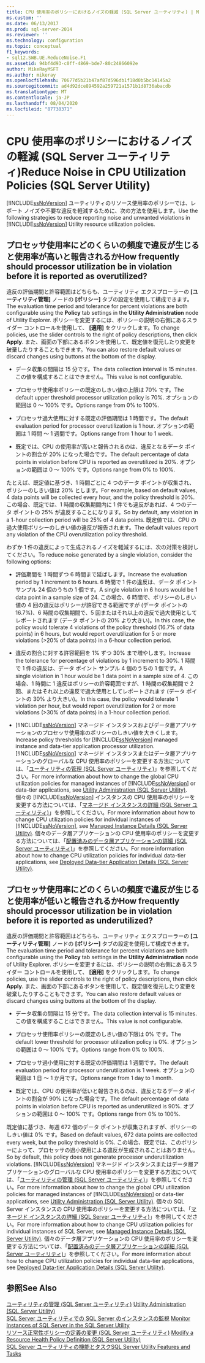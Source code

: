 ```yaml
---
title: CPU 使用率のポリシーにおけるノイズの軽減 (SQL Server ユーティリティ) | Microsoft Docs
ms.custom: ''
ms.date: 06/13/2017
ms.prod: sql-server-2014
ms.reviewer: ''
ms.technology: configuration
ms.topic: conceptual
f1_keywords:
- sql12.SWB.UE.ReduceNoise.F1
ms.assetid: 94bf4d93-c0ff-4869-bde7-80c24866092e
author: MikeRayMSFT
ms.author: mikeray
ms.openlocfilehash: 70677d5b21b47af87d596db1f18d0b5bc14145a2
ms.sourcegitcommit: ad4d92dce894592a259721a1571b1d8736abacdb
ms.translationtype: MT
ms.contentlocale: ja-JP
ms.lasthandoff: 08/04/2020
ms.locfileid: "87738371"
---
```

# <a name="reduce-noise-in-cpu-utilization-policies-sql-server-utility"></a><span data-ttu-id="999c0-102">CPU 使用率のポリシーにおけるノイズの軽減 (SQL Server ユーティリティ)</span><span class="sxs-lookup"><span data-stu-id="999c0-102">Reduce Noise in CPU Utilization Policies (SQL Server Utility)</span></span>
  <span data-ttu-id="999c0-103">[!INCLUDE[ssNoVersion](../../includes/ssnoversion-md.md)] ユーティリティのリソース使用率のポリシーでは、レポート ノイズや不要な違反を軽減するために、次の方法を使用します。</span><span class="sxs-lookup"><span data-stu-id="999c0-103">Use the following strategies to reduce reporting noise and unwanted violations in [!INCLUDE[ssNoVersion](../../includes/ssnoversion-md.md)] Utility resource utilization policies.</span></span>  
  
## <a name="how-frequently-should-processor-utilization-be-in-violation-before-it-is-reported-as-overutilized"></a><span data-ttu-id="999c0-104">プロセッサ使用率にどのくらいの頻度で違反が生じると使用率が高いと報告されるか</span><span class="sxs-lookup"><span data-stu-id="999c0-104">How frequently should processor utilization be in violation before it is reported as overutilized?</span></span>  
 <span data-ttu-id="999c0-105">違反の評価期間と許容範囲はどちらも、ユーティリティ エクスプローラーの **[ユーティリティ管理]** ノードの **[ポリシー]** タブの設定を使用して構成できます。</span><span class="sxs-lookup"><span data-stu-id="999c0-105">The evaluation time period and tolerance for percent violations are both configurable using the **Policy** tab settings in the **Utility Administration** node of Utility Explorer.</span></span> <span data-ttu-id="999c0-106">ポリシーを変更するには、ポリシーの説明の右側にあるスライダー コントロールを使用して、 **[適用]** をクリックします。</span><span class="sxs-lookup"><span data-stu-id="999c0-106">To change policies, use the slider controls to the right of policy descriptions, then click **Apply**.</span></span> <span data-ttu-id="999c0-107">また、画面の下部にあるボタンを使用して、既定値を復元したり変更を破棄したりすることもできます。</span><span class="sxs-lookup"><span data-stu-id="999c0-107">You can also restore default values or discard changes using buttons at the bottom of the display.</span></span>  
  
-   <span data-ttu-id="999c0-108">データ収集の間隔は 15 分です。</span><span class="sxs-lookup"><span data-stu-id="999c0-108">The data collection interval is 15 minutes.</span></span> <span data-ttu-id="999c0-109">この値を構成することはできません。</span><span class="sxs-lookup"><span data-stu-id="999c0-109">This value is not configurable.</span></span>  
  
-   <span data-ttu-id="999c0-110">プロセッサ使用率ポリシーの既定のしきい値の上限は 70% です。</span><span class="sxs-lookup"><span data-stu-id="999c0-110">The default upper threshold processor utilization policy is 70%.</span></span> <span data-ttu-id="999c0-111">オプションの範囲は 0 ～ 100% です。</span><span class="sxs-lookup"><span data-stu-id="999c0-111">Options range from 0% to 100%.</span></span>  
  
-   <span data-ttu-id="999c0-112">プロセッサ過大使用に対する既定の評価期間は 1 時間です。</span><span class="sxs-lookup"><span data-stu-id="999c0-112">The default evaluation period for processor overutilization is 1 hour.</span></span> <span data-ttu-id="999c0-113">オプションの範囲は 1 時間 ～ 1 週間です。</span><span class="sxs-lookup"><span data-stu-id="999c0-113">Options range from 1 hour to 1 week.</span></span>  
  
-   <span data-ttu-id="999c0-114">既定では、CPU の使用率が高いと報告されるのは、違反となるデータ ポイントの割合が 20% になった場合です。</span><span class="sxs-lookup"><span data-stu-id="999c0-114">The default percentage of data points in violation before CPU is reported as overutilized is 20%.</span></span> <span data-ttu-id="999c0-115">オプションの範囲は 0 ～ 100% です。</span><span class="sxs-lookup"><span data-stu-id="999c0-115">Options range from 0% to 100%.</span></span>  
  
 <span data-ttu-id="999c0-116">たとえば、既定値に基づき、1 時間ごとに 4 つのデータ ポイントが収集され、ポリシーのしきい値は 20% とします。</span><span class="sxs-lookup"><span data-stu-id="999c0-116">For example, based on default values, 4 data points will be collected every hour, and the policy threshold is 20%.</span></span> <span data-ttu-id="999c0-117">この場合、既定では、1 時間の収集期間内に 1 件でも違反があれば、4 つのデータ ポイントの 25% が違反することになります。</span><span class="sxs-lookup"><span data-stu-id="999c0-117">So by default, any violation in a 1-hour collection period will be 25% of 4 data points.</span></span> <span data-ttu-id="999c0-118">既定値では、CPU の過大使用ポリシーのしきい値の違反が報告されます。</span><span class="sxs-lookup"><span data-stu-id="999c0-118">The default values report any violation of the CPU overutilization policy threshold.</span></span>  
  
 <span data-ttu-id="999c0-119">わずか 1 件の違反によって生成されるノイズを軽減するには、次の対策を検討してください。</span><span class="sxs-lookup"><span data-stu-id="999c0-119">To reduce noise generated by a single violation, consider the following options:</span></span>  
  
-   <span data-ttu-id="999c0-120">評価期間を 1 時間ずつ 6 時間まで延ばします。</span><span class="sxs-lookup"><span data-stu-id="999c0-120">Increase the evaluation period by 1 increment to 6 hours.</span></span> <span data-ttu-id="999c0-121">6 時間で 1 件の違反は、データ ポイント サンプル 24 個のうちの 1 個です。</span><span class="sxs-lookup"><span data-stu-id="999c0-121">A single violation in 6 hours would be 1 data point in a sample size of 24.</span></span> <span data-ttu-id="999c0-122">この場合、6 時間で、ポリシーのしきい値の 4 回の違反はポリシーが許容できる範囲ですが (データ ポイントの 16.7%)、6 時間の収集期間で、5 回またはそれ以上の違反で過大使用としてレポートされます (データ ポイントの 20% より大きい)。</span><span class="sxs-lookup"><span data-stu-id="999c0-122">In this case, the policy would tolerate 4 violations of the policy threshold (16.7% of data points) in 6 hours, but would report overutilization for 5 or more violations (>20% of data points) in a 6-hour collection period.</span></span>  
  
-   <span data-ttu-id="999c0-123">違反の割合に対する許容範囲を 1% ずつ 30% まで増やします。</span><span class="sxs-lookup"><span data-stu-id="999c0-123">Increase the tolerance for percentage of violations by 1 increment to 30%.</span></span> <span data-ttu-id="999c0-124">1 時間で 1 件の違反は、データ ポイント サンプル 4 個のうちの 1 個です。</span><span class="sxs-lookup"><span data-stu-id="999c0-124">A single violation in 1 hour would be 1 data point in a sample size of 4.</span></span> <span data-ttu-id="999c0-125">この場合、1 時間に 1 違反はポリシーの許容範囲ですが、1 時間の収集期間で 2 回、またはそれ以上の違反で過大使用としてレポートされます (データ ポイントの 30% より大きい)。</span><span class="sxs-lookup"><span data-stu-id="999c0-125">In this case, the policy would tolerate 1 violation per hour, but would report overutilization for 2 or more violations (>30% of data points) in a 1-hour collection period.</span></span>  
  
-   <span data-ttu-id="999c0-126">[!INCLUDE[ssNoVersion](../../includes/ssnoversion-md.md)] マネージド インスタンスおよびデータ層アプリケーションのプロセッサ使用率のポリシーのしきい値を大きくします。</span><span class="sxs-lookup"><span data-stu-id="999c0-126">Increase policy thresholds for [!INCLUDE[ssNoVersion](../../includes/ssnoversion-md.md)] managed instance and data-tier application processor utilization.</span></span> <span data-ttu-id="999c0-127">[!INCLUDE[ssNoVersion](../../includes/ssnoversion-md.md)] マネージド インスタンスまたはデータ層アプリケーションのグローバルな CPU 使用率のポリシーを変更する方法については、「[ユーティリティの管理 &#40;SQL Server ユーティリティ&#41;](../../database-engine/utility-administration-sql-server-utility.md)」を参照してください。</span><span class="sxs-lookup"><span data-stu-id="999c0-127">For more information about how to change the global CPU utilization policies for managed instances of [!INCLUDE[ssNoVersion](../../includes/ssnoversion-md.md)] or data-tier applications, see [Utility Administration &#40;SQL Server Utility&#41;](../../database-engine/utility-administration-sql-server-utility.md).</span></span> <span data-ttu-id="999c0-128">個々の [!INCLUDE[ssNoVersion](../../includes/ssnoversion-md.md)] インスタンスの CPU 使用率のポリシーを変更する方法については、「[マネージド インスタンスの詳細 &#40;SQL Server ユーティリティ&#41;](../../database-engine/managed-instance-details-sql-server-utility.md)」を参照してください。</span><span class="sxs-lookup"><span data-stu-id="999c0-128">For more information about how to change CPU utilization policies for individual instances of [!INCLUDE[ssNoVersion](../../includes/ssnoversion-md.md)], see [Managed Instance Details &#40;SQL Server Utility&#41;](../../database-engine/managed-instance-details-sql-server-utility.md).</span></span> <span data-ttu-id="999c0-129">個々のデータ層アプリケーションの CPU 使用率のポリシーを変更する方法については、「[配置済みのデータ層アプリケーションの詳細 &#40;SQL Server ユーティリティ&#41;](../../database-engine/deployed-data-tier-application-details-sql-server-utility.md)」を参照してください。</span><span class="sxs-lookup"><span data-stu-id="999c0-129">For more information about how to change CPU utilization policies for individual data-tier applications, see [Deployed Data-tier Application Details &#40;SQL Server Utility&#41;](../../database-engine/deployed-data-tier-application-details-sql-server-utility.md).</span></span>  
  
## <a name="how-frequently-should-processor-utilization-be-in-violation-before-it-is-reported-as-underutilized"></a><span data-ttu-id="999c0-130">プロセッサ使用率にどのくらいの頻度で違反が生じると使用率が低いと報告されるか</span><span class="sxs-lookup"><span data-stu-id="999c0-130">How frequently should processor utilization be in violation before it is reported as underutilized?</span></span>  
 <span data-ttu-id="999c0-131">違反の評価期間と許容範囲はどちらも、ユーティリティ エクスプローラーの **[ユーティリティ管理]** ノードの **[ポリシー]** タブの設定を使用して構成できます。</span><span class="sxs-lookup"><span data-stu-id="999c0-131">The evaluation time period and tolerance for percent violations are both configurable using the **Policy** tab settings in the **Utility Administration** node of Utility Explorer.</span></span> <span data-ttu-id="999c0-132">ポリシーを変更するには、ポリシーの説明の右側にあるスライダー コントロールを使用して、 **[適用]** をクリックします。</span><span class="sxs-lookup"><span data-stu-id="999c0-132">To change policies, use the slider controls to the right of policy descriptions, then click **Apply**.</span></span> <span data-ttu-id="999c0-133">また、画面の下部にあるボタンを使用して、既定値を復元したり変更を破棄したりすることもできます。</span><span class="sxs-lookup"><span data-stu-id="999c0-133">You can also restore default values or discard changes using buttons at the bottom of the display.</span></span>  
  
-   <span data-ttu-id="999c0-134">データ収集の間隔は 15 分です。</span><span class="sxs-lookup"><span data-stu-id="999c0-134">The data collection interval is 15 minutes.</span></span> <span data-ttu-id="999c0-135">この値を構成することはできません。</span><span class="sxs-lookup"><span data-stu-id="999c0-135">This value is not configurable.</span></span>  
  
-   <span data-ttu-id="999c0-136">プロセッサ使用率ポリシーの既定のしきい値の下限は 0% です。</span><span class="sxs-lookup"><span data-stu-id="999c0-136">The default lower threshold for processor utilization policy is 0%.</span></span> <span data-ttu-id="999c0-137">オプションの範囲は 0 ～ 100% です。</span><span class="sxs-lookup"><span data-stu-id="999c0-137">Options range from 0% to 100%.</span></span>  
  
-   <span data-ttu-id="999c0-138">プロセッサ過小使用に対する既定の評価期間は 1 週間です。</span><span class="sxs-lookup"><span data-stu-id="999c0-138">The default evaluation period for processor underutilization is 1 week.</span></span> <span data-ttu-id="999c0-139">オプションの範囲は 1 日 ～ 1 か月です。</span><span class="sxs-lookup"><span data-stu-id="999c0-139">Options range from 1 day to 1 month.</span></span>  
  
-   <span data-ttu-id="999c0-140">既定では、CPU の使用率が低いと報告されるのは、違反となるデータ ポイントの割合が 90% になった場合です。</span><span class="sxs-lookup"><span data-stu-id="999c0-140">The default percentage of data points in violation before CPU is reported as underutilized is 90%.</span></span> <span data-ttu-id="999c0-141">オプションの範囲は 0 ～ 100% です。</span><span class="sxs-lookup"><span data-stu-id="999c0-141">Options range from 0% to 100%.</span></span>  
  
 <span data-ttu-id="999c0-142">既定値に基づき、毎週 672 個のデータ ポイントが収集されますが、ポリシーのしきい値は 0% です。</span><span class="sxs-lookup"><span data-stu-id="999c0-142">Based on default values, 672 data points are collected every week, but the policy threshold is 0%.</span></span> <span data-ttu-id="999c0-143">この場合、既定では、このポリシーによって、プロセッサの過小使用による違反が生成されることはありません。</span><span class="sxs-lookup"><span data-stu-id="999c0-143">So by default, this policy does not generate processor underutilization violations.</span></span> <span data-ttu-id="999c0-144">[!INCLUDE[ssNoVersion](../../includes/ssnoversion-md.md)] マネージド インスタンスまたはデータ層アプリケーションのグローバルな CPU 使用率のポリシーを変更する方法については、「[ユーティリティの管理 &#40;SQL Server ユーティリティ&#41;](../../database-engine/utility-administration-sql-server-utility.md)」を参照してください。</span><span class="sxs-lookup"><span data-stu-id="999c0-144">For more information about how to change the global CPU utilization policies for managed instances of [!INCLUDE[ssNoVersion](../../includes/ssnoversion-md.md)] or data-tier applications, see [Utility Administration &#40;SQL Server Utility&#41;](../../database-engine/utility-administration-sql-server-utility.md).</span></span> <span data-ttu-id="999c0-145">個々の SQL Server インスタンスの CPU 使用率のポリシーを変更する方法については、「[マネージド インスタンスの詳細 &#40;SQL Server ユーティリティ&#41;](../../database-engine/managed-instance-details-sql-server-utility.md)」を参照してください。</span><span class="sxs-lookup"><span data-stu-id="999c0-145">For more information about how to change CPU utilization policies for individual instances of SQL Server, see [Managed Instance Details &#40;SQL Server Utility&#41;](../../database-engine/managed-instance-details-sql-server-utility.md).</span></span> <span data-ttu-id="999c0-146">個々のデータ層アプリケーションの CPU 使用率のポリシーを変更する方法については、「[配置済みのデータ層アプリケーションの詳細 &#40;SQL Server ユーティリティ&#41;](../../database-engine/deployed-data-tier-application-details-sql-server-utility.md)」を参照してください。</span><span class="sxs-lookup"><span data-stu-id="999c0-146">For more information about how to change CPU utilization policies for individual data-tier applications, see [Deployed Data-tier Application Details &#40;SQL Server Utility&#41;](../../database-engine/deployed-data-tier-application-details-sql-server-utility.md).</span></span>  
  
## <a name="see-also"></a><span data-ttu-id="999c0-147">参照</span><span class="sxs-lookup"><span data-stu-id="999c0-147">See Also</span></span>  
 <span data-ttu-id="999c0-148">[ユーティリティの管理 &#40;SQL Server ユーティリティ&#41;](../../database-engine/utility-administration-sql-server-utility.md) </span><span class="sxs-lookup"><span data-stu-id="999c0-148">[Utility Administration &#40;SQL Server Utility&#41;](../../database-engine/utility-administration-sql-server-utility.md) </span></span>  
 <span data-ttu-id="999c0-149">[SQL Server ユーティリティでの SQL Server のインスタンスの監視](monitor-instances-of-sql-server-in-the-sql-server-utility.md) </span><span class="sxs-lookup"><span data-stu-id="999c0-149">[Monitor Instances of SQL Server in the SQL Server Utility](monitor-instances-of-sql-server-in-the-sql-server-utility.md) </span></span>  
 <span data-ttu-id="999c0-150">[リソース正常性ポリシーの定義の変更 &#40;SQL Server ユーティリティ&#41;](modify-a-resource-health-policy-definition-sql-server-utility.md) </span><span class="sxs-lookup"><span data-stu-id="999c0-150">[Modify a Resource Health Policy Definition &#40;SQL Server Utility&#41;](modify-a-resource-health-policy-definition-sql-server-utility.md) </span></span>  
 [<span data-ttu-id="999c0-151">SQL Server ユーティリティの機能とタスク</span><span class="sxs-lookup"><span data-stu-id="999c0-151">SQL Server Utility Features and Tasks</span></span>](sql-server-utility-features-and-tasks.md)  
  
  
